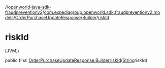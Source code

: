 //[openworld-java-sdk-fraudpreventionv2](../../../../index.md)/[com.expediagroup.openworld.sdk.fraudpreventionv2.models](../../index.md)/[OrderPurchaseUpdateResponse](../index.md)/[Builder](index.md)/[riskId](risk-id.md)

# riskId

[JVM]\

public final [OrderPurchaseUpdateResponse.Builder](index.md)[riskId](risk-id.md)([String](https://docs.oracle.com/javase/8/docs/api/java/lang/String.html)riskId)
